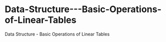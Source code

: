 # Data-Structure---Basic-Operations-of-Linear-Tables
Data Structure - Basic Operations of Linear Tables
